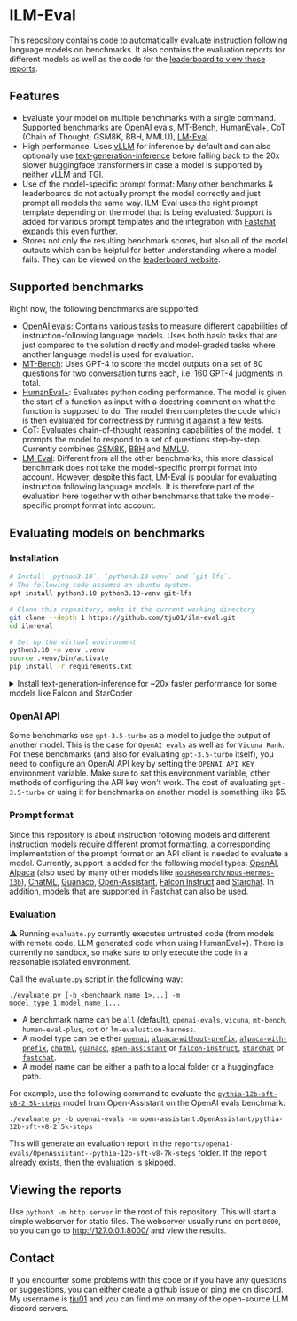 # ILM-Eval

This repository contains code to automatically evaluate instruction following language models on benchmarks.
It also contains the evaluation reports for different models as well as the code for the [leaderboard to view those reports](https://tju01.github.io/ilm-eval/).

## Features

- Evaluate your model on multiple benchmarks with a single command. Supported benchmarks are [OpenAI evals](https://github.com/openai/evals), [MT-Bench](https://arxiv.org/abs/2306.05685), [HumanEval+](https://github.com/evalplus/evalplus), CoT (Chain of Thought; GSM8K, BBH, MMLU), [LM-Eval](https://github.com/EleutherAI/lm-evaluation-harness).
- High performance: Uses [vLLM](https://github.com/vllm-project/vllm) for inference by default and can also optionally use [text-generation-inference](https://github.com/huggingface/text-generation-inference) before falling back to the 20x slower huggingface transformers in case a model is supported by neither vLLM and TGI.
- Use of the model-specific prompt format: Many other benchmarks & leaderboards do not actually prompt the model correctly and just prompt all models the same way. ILM-Eval uses the right prompt template depending on the model that is being evaluated. Support is added for various prompt templates and the integration with [Fastchat](https://github.com/lm-sys/FastChat) expands this even further.
- Stores not only the resulting benchmark scores, but also all of the model outputs which can be helpful for better understanding where a model fails. They can be viewed on the [leaderboard website](https://tju01.github.io/ilm-eval/).

## Supported benchmarks

Right now, the following benchmarks are supported:
- [OpenAI evals](https://github.com/openai/evals): Contains various tasks to measure different capabilities of instruction-following language models. Uses both basic tasks that are just compared to the solution directly and model-graded tasks where another language model is used for evaluation.
- [MT-Bench](https://arxiv.org/abs/2306.05685): Uses GPT-4 to score the model outputs on a set of 80 questions for two conversation turns each, i.e. 160 GPT-4 judgments in total.
- [HumanEval+](https://github.com/evalplus/evalplus): Evaluates python coding performance. The model is given the start of a function as input with a docstring comment on what the function is supposed to do. The model then completes the code which is then evaluated for correctness by running it against a few tests.
- CoT: Evaluates chain-of-thought reasoning capabilities of the model. It prompts the model to respond to a set of questions step-by-step. Currently combines [GSM8K](https://github.com/openai/grade-school-math), [BBH](https://github.com/suzgunmirac/BIG-Bench-Hard) and [MMLU](https://arxiv.org/abs/2009.03300).
- [LM-Eval](https://github.com/EleutherAI/lm-evaluation-harness): Different from all the other benchmarks, this more classical benchmark does not take the model-specific prompt format into account. However, despite this fact, LM-Eval is popular for evaluating instruction following language models. It is therefore part of the evaluation here together with other benchmarks that take the model-specific prompt format into account.

## Evaluating models on benchmarks

### Installation

```bash
# Install `python3.10`, `python3.10-venv` and `git-lfs`.
# The following code assumes an ubuntu system.
apt install python3.10 python3.10-venv git-lfs

# Clone this repository, make it the current working directory
git clone --depth 1 https://github.com/tju01/ilm-eval.git
cd ilm-eval

# Set up the virtual environment
python3.10 -m venv .venv
source .venv/bin/activate
pip install -r requirements.txt
```

<details>
<summary>Install text-generation-inference for ~20x faster performance for some models like Falcon and StarCoder</summary>

By default, ilm-eval tries to use [vLLM](https://github.com/vllm-project/vllm) to do fast inference. When supported, this is a lot (~20x) faster than using huggingface transformers. However, vLLM does not support all models. An alternative to vLLM with similar performance is [text-generation-inference](https://github.com/huggingface/text-generation-inference). While it also doesn't support all models either, it can serve as a useful addition to vLLM and together they support many models.

While vLLM is part of the `requirements.txt` and therefore already installed if you followed the above installation instructions, installing text-generation-inference requires additional steps. If all the models you need are supported in vLLM, then you don't need to follow these instructions. If some model (e.g. Falcon, StarCoder) is not supported in vLLM, then it's probably worth setting up text-generation-inference:

```bash
# Install various system packages. The following code assumes an ubuntu system.
apt install rust-all protobuf-compiler libssl-dev gcc pkg-config g++ make python3.10-dev

# Install text-generation-inference to the `ilm-eval/text-generation-inference` folder.
./install-text-generation-inference
```
</details>

### OpenAI API

Some benchmarks use `gpt-3.5-turbo` as a model to judge the output of another model. This is the case for `OpenAI evals` as well as for `Vicuna Rank`.
For these benchmarks (and also for evaluating `gpt-3.5-turbo` itself), you need to configure an OpenAI API key by setting the `OPENAI_API_KEY` environment variable.
Make sure to set this environment variable, other methods of configuring the API key won't work.
The cost of evaluating `gpt-3.5-turbo` or using it for benchmarks on another model is something like $5.

### Prompt format

Since this repository is about instruction following models and different instruction models require different prompt formatting, a corresponding implementation of the prompt format or an API client is needed to evaluate a model. Currently, support is added for the following model types: [OpenAI](https://platform.openai.com/docs/models), [Alpaca](https://crfm.stanford.edu/2023/03/13/alpaca.html) (also used by many other models like [`NousResearch/Nous-Hermes-13b`](https://huggingface.co/NousResearch/Nous-Hermes-13b)), [ChatML](https://github.com/openai/openai-python/blob/main/chatml.md), [Guanaco](https://huggingface.co/timdettmers/guanaco-65b-merged), [Open-Assistant](https://open-assistant.io), [Falcon Instruct](https://huggingface.co/tiiuae) and [Starchat](https://huggingface.co/HuggingFaceH4/starchat-beta). In addition, models that are supported in [Fastchat](https://github.com/lm-sys/FastChat) can also be used.

### Evaluation

⚠️ Running `evaluate.py` currently executes untrusted code (from models with remote code, LLM generated code when using HumanEval+). There is currently no sandbox, so make sure to only execute the code in a reasonable isolated environment.

Call the `evaluate.py` script in the following way:
```
./evaluate.py [-b <benchmark_name_1>...] -m model_type_1:model_name_1...
````
- A benchmark name can be `all` (default), `openai-evals`, `vicuna`, `mt-bench`, `human-eval-plus`, `cot` or `lm-evaluation-harness`.
- A model type can be either [`openai`](https://github.com/tju01/ilm-eval/blob/main/evaluation/models/open_ai.py), [`alpaca-without-prefix`](https://github.com/tju01/ilm-eval/blob/main/evaluation/models/alpaca_without_prefix.py), [`alpaca-with-prefix`](https://github.com/tju01/ilm-eval/blob/main/evaluation/models/alpaca_with_prefix.py), [`chatml`](https://github.com/tju01/ilm-eval/blob/main/evaluation/models/chatml.py), [`guanaco`](https://github.com/tju01/ilm-eval/blob/main/evaluation/models/guanaco.py), [`open-assistant`](https://github.com/tju01/ilm-eval/blob/main/evaluation/models/open_assistant.py) or [`falcon-instruct`](https://github.com/tju01/ilm-eval/blob/main/evaluation/models/falcon_instruct.py), [`starchat`](https://github.com/tju01/ilm-eval/blob/main/evaluation/models/starchat.py) or [`fastchat`](https://github.com/tju01/ilm-eval/blob/main/evaluation/models/fastchat.py).
- A model name can be either a path to a local folder or a huggingface path.

For example, use the following command to evaluate the [`pythia-12b-sft-v8-2.5k-steps`](https://huggingface.co/OpenAssistant/pythia-12b-sft-v8-2.5k-steps) model from Open-Assistant on the OpenAI evals benchmark:
```
./evaluate.py -b openai-evals -m open-assistant:OpenAssistant/pythia-12b-sft-v8-2.5k-steps
```
This will generate an evaluation report in the `reports/openai-evals/OpenAssistant--pythia-12b-sft-v8-7k-steps` folder.
If the report already exists, then the evaluation is skipped.

## Viewing the reports

Use `python3 -m http.server` in the root of this repository.
This will start a simple webserver for static files.
The webserver usually runs on port `8000`, so you can go to http://127.0.0.1:8000/ and view the results.

## Contact

If you encounter some problems with this code or if you have any questions or suggestions, you can either create a github issue or ping me on discord. My username is [tju01](https://discord.com/users/1090923181910532167) and you can find me on many of the open-source LLM discord servers.
